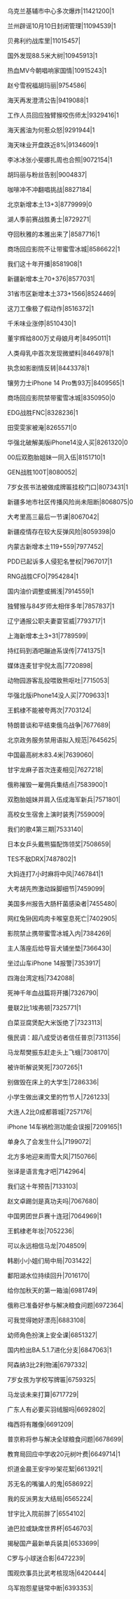 乌克兰基辅市中心多次爆炸|11421200|1

兰州辟谣10月10日封闭管理|11094539|1

贝弗利约战库里|11015457|

国外发现88.5米大树|10945913|1

热血MV今朝唱响家国情|10915243|1

赵兮雪祝福胡玛丽|9754586|

海天再发澄清公告|9419088|1

工作人员回应独臂猴咬伤师太|9329416|1

海天酱油为何惹众怒|9291944|1

海天味业开盘跌近8%|9134609|1

李冰冰张小斐娜扎周也合照|9072154|1

胡玛丽与粉丝告别|9004837|

咖啡冲不冲翻唱挑战|8827184|

北京新增本土13+3|8779999|0

湖人季前赛战胜勇士|8729271|

夺回秋雅的本雅出来了|8587716|1

商场回应影院不让带蜜雪冰城|8586622|1

我们这十年开播|8581908|1

新疆新增本土70+376|8577031|

31省市区新增本土373+1566|8524469|

这刀工像极了假动作|8516372|1

千禾味业涨停|8510430|1

董宇辉给800万丈母娘月考|8495011|1

人类母乳中首次发现微塑料|8464978|1

执念如影剧情反转|8443378|1

镶劳力士iPhone 14 Pro售93万|8409565|1

商场回应影院禁带蜜雪冰城|8350950|0

EDG战胜FNC|8328236|1

田雯雯家被淹|8265571|0

华强北破解美版iPhone14没人买|8261320|0

00后双胞胎姐妹一同入伍|8151710|1

GEN战胜100T|8080052|

7岁女孩书法被做成牌匾挂校门口|8073431|1

新疆多地市社区传播风险尚未阻断|8068075|0

大考里高三最后一节课|8067042|

新疆疫情存在较大反弹风险|8059398|0

内蒙古新增本土119+559|7977452|

PDD已起诉多人侵犯名誉权|7967017|1

RNG战胜CFO|7954284|1

国内油价调整或搁浅|7914559|1

独臂猴与84岁师太相伴多年|7857837|1

辽宁通报公职夫妻耍官威|7793717|1

上海新增本土3+31|7789599|

持红码到酒吧蹦迪系误传|7741375|1

媒体连麦甘宇倪太高|7720898|

动物园游客乱投喂致熊呕吐|7715053|

华强北版iPhone14没人买|7709633|1

王鹤棣不能被夸两次|7703124|

特朗普谈和平结束俄乌战争|7677689|

北京政务服务禁用语拟入规范|7645625|

中国最高树木83.4米|7639060|

甘宇龙麻子首次连麦相见|7627218|

俄称摧毁一雇佣兵集结点|7583900|1

双胞胎姐妹并肩入伍成海军新兵|7571801|

高校女生宿舍上演时装秀|7559009|

我们的歌4第三期|7533140|

日本女乒头戴熊猫配饰领奖|7508659|

TES不敌DRX|7487802|1

大妈连打7小时麻将中风|7467841|1

大考胡先煦激动跺脚细节|7459099|

美国多州报告大肠杆菌感染者|7455480|

网红兔狲因鸡肉卡喉窒息死亡|7402905|

影院禁止携带蜜雪冰城入内|7384269|

主人落座后给导盲犬铺坐垫|7366430|

坐过山车iPhone 14报警|7353917|

四海台湾定档|7342088|

死神千年血战篇将开播|7326790|

曼联2比1埃弗顿|7325771|1

白菜豆腐煲配大米饭绝了|7323113|

俄民调：超八成受访者信任普京|7311356|

马龙帮樊振东赶走头上飞蛾|7308170|

被许昕解说笑死|7307265|1

别做毁在床上的大学生|7286336|

小学生做出课文里的竹节人|7261233|

大连人2比0成都蓉城|7257176|

iPhone 14车祸检测功能会误报|7209165|1

单身久了会发生什么|7199072|

北方多地迎来雨雪大风|7150766|

张译是语言鬼才吧|7142964|

我们这十年预告|7133103|

赵文卓踢剑是真功夫吗|7067680|

中国男团世乒赛十连冠|7064969|1

王鹤棣老年妆|7052236|

可以永远相信马龙|7048509|

韩剧小小姐们局中局|7031422|

鄱阳湖水位持续回升|7016170|

给你加秋天的第一箱油|6981749|

俄称已准备好参与解决粮食问题|6972364|

可我觉得她好漂亮|6883108|

幼师角色扮演上安全课|6851327|

国内检出BA.5.1.7进化分支|6847063|1

阿森纳3比2利物浦|6797332|

7岁女孩为学校写牌匾|6759325|

马龙谈未来打算|6717729|

广东人有必要买羽绒服吗|6692802|

梅西将有雕像|6691209|

普京称将参与解决全球粮食问题|6678699|

教育局回应中学收20元树叶费|6649714|1

炽道金晨王安宇吵架花絮|6613921|

苏无名的嘴骗人的鬼|6586922|

我的反派男友大结局|6565224|

甘宇比入院前胖了|6554102|

迪巴拉或缺席世界杯|6546703|

揭秘国产最新单兵装具|6533699|

C罗与小球迷合影|6472239|

围观炊事员比武考核现场|6420444|

乌军抱怨星链常中断|6393353|

